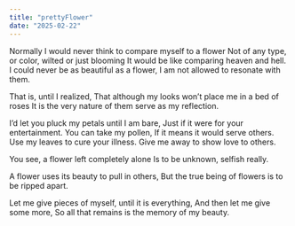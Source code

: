 ```yaml
---
title: "prettyFlower"
date: "2025-02-22"
---
```

Normally I would never think to compare myself to a flower
Not of any type, or color, wilted or just blooming
It would be like comparing heaven and hell.
I could never be as beautiful as a flower,
I am not allowed to resonate with them.

That is, until I realized,
That although my looks won’t place me in a bed of roses
It is the very nature of them serve as my reflection.

I’d let you pluck my petals until I am bare,
Just if it were for your entertainment.
You can take my pollen,
If it means it would serve others.
Use my leaves to cure your illness.
Give me away to show love to others.

You see, a flower left completely alone 
Is to be unknown, selfish really.

A flower uses its beauty to pull in others,
But the true being of flowers is to be ripped apart.

Let me give pieces of myself, until it is everything,
 And then let me give some more,
So all that remains is the memory of my beauty.


